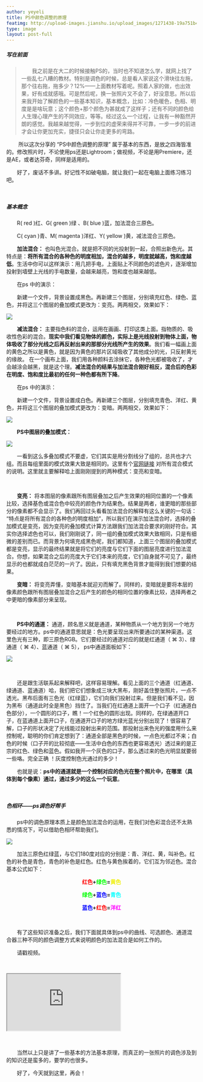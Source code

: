```yaml
---
author: yeyeli
title: PS中颜色调整的原理
featimg: http://upload-images.jianshu.io/upload_images/1271438-19a751b401dee78b.jpg?imageMogr2/auto-orient/strip%7CimageView2/2/w/1240
type: image
layout: post-full
---
```

##### 写在前面

>&emsp;&emsp;我之前是在大二的时候接触PS的，当时也不知道怎么学，就网上找了一些乱七八糟的教材。特别是调色的时候，总是看人家说这个滑块往左拖，那个往右拖，拖多少？12%——上面教材写着呢。照着人家的做，也出效果，好有成就感哦。可是然后呢，换一张照片又不会了，好没意思。所以后来我开始了解颜色的一些基本知识，基本概念，比如：冷色暖色，色相、明度是是啥玩意；这个颜色+那个颜色为甚就成了这样子；还有不同的颜色给人生理心理产生的不同效应，等等。经过这么一个过程，让我有一种豁然开朗的感觉。我越来越觉得，一步到位的虚荣来得并不可靠，一步一步的前进才会让你更加充实，捷径只会让你走更多的弯路。

&emsp;&emsp; 所以这次分享的 “PS中颜色调整的原理” 属于基本的东西，是放之四海皆准的。修改照片时，不论使用ps还是Lightroom；做视频，不论是用Premiere，还是AE，或者达芬奇，同样是适用的。

&emsp;&emsp;好了，废话不多讲。好记性不如破电脑，就让我们一起在电脑上面练习练习吧。

&emsp;&emsp;

##### 基本概念

&emsp;&emsp;R( red )红、G( green )绿 、B( blue )蓝，加法混合三原色。

&emsp;&emsp;C( cyan )青、M( magenta )洋红、Y( yellow )黄，减法混合三原色。

&emsp;&emsp;**加法混合：** 也叫色光混合。就是把不同的光投射到一起，合照出新色光。其特点是：**将所有混合的各种色的明度相加，混合的越多，明度就越高，饱和度越低**。生活中你可以这样演示：用几把手电，上面贴上不同颜色的滤色片，逐渐增加投射到墙壁上光线的手电数量，会越来越亮，饱和度也越来越低。


&emsp;&emsp;在ps 中的演示：

&emsp;&emsp;新建一个文件，背景设置成黑色。再新建三个图层，分别填充红色、绿色、蓝色，并将这三个图层的叠加模式更改为：变亮。两两相交，效果如下：

![](http://upload-images.jianshu.io/upload_images/1271438-6300fcba579d1380.jpg?imageMogr2/auto-orient/strip%7CimageView2/2/w/1240)

&emsp;&emsp;**减法混合：** 主要指色料的混合，运用在画画、打印这类上面。指物质的、吸收性色彩的混合。**现实中我们看见物体的颜色，实际上是光线投射到物体上面，物体吸收了部分光线之后再反射出来的那部分光线所产生的效果**。我们看一幅画上面的黄色之所以是黄色，就是因为黄色的那片区域吸收了其他成分的光，只反射黄光的缘故。 在一个画布上面，我们用各种颜料去涂抹它，各种色光都被吸收了，才会越涂会越黑，就是这个理。**减法混合的结果与加法混合刚好相反，混合后的色彩在明度、饱和度比最初的任何一种色都有所下降**。

&emsp;&emsp;在ps 中的演示：

&emsp;&emsp;新建一个文件，背景设置成白色。再新建三个图层，分别填充青色、洋红、黄色，并将这三个图层的叠加模式更改为：变暗。两两相交，效果如下：

![](http://upload-images.jianshu.io/upload_images/1271438-7eb3b2bbf4482006.jpg?imageMogr2/auto-orient/strip%7CimageView2/2/w/1240)

&emsp;&emsp;**PS中图层的叠加模式：**

![](http://upload-images.jianshu.io/upload_images/1271438-50498405556c6087.jpeg?imageMogr2/auto-orient/strip%7CimageView2/2/w/1240)

&emsp;&emsp;一看到这么多叠加模式不要虚，它们其实是用分割线分了组的，总共也才六组。而且每组里面的模式效果大致是相同的。这里有个<a href="https://helpx.adobe.com/cn/photoshop/using/blending-modes.html" target="_blank">官网链接</a> 对所有混合模式的说明。这里就主要解释哈上面刚刚提到的两种模式：变亮和变暗。

&emsp;&emsp;

&emsp;&emsp;**变亮：** 将本图层的像素跟所有图层叠加之后产生效果的相同位置的一个像素比较，选择基色或混合色中较亮的颜色作为结果色。结果是两者，谁更暗的那些部分的像素都不会显示了。我们再回过头看看加法混合的解释有这么关键的一句话： “特点是将所有混合的各种色的明度相加”，所以我们在演示加法混合时，选择的叠加模式是变亮，因为变亮的叠加模式计算方法跟我们加法混合要求的刚好符合。其实你选择滤色也可以，我们刚刚说了，同一组的叠加模式效果大致相同，只是有细微的差别而已。而背景为何填充成黑色呢，我们都知道，上面三个图层的叠加模式都是变亮，显示的最终结果就是将它们的亮度与它们下面的图层亮度进行加法混合。你想，如果混合之后的亮度大于它们本来的亮度，它们自身就不可见了，最终显示的也都就成白茫茫的一片了。因此，只有填充黑色背景才能得到我们想要的结果。

&emsp;&emsp;**变暗：** 将变亮弄懂，变暗基本就迎刃而解了。同样的，变暗就是要将本层的像素颜色跟所有图层叠加混合之后产生的颜色的相同位置的像素比较，选择两者之中更暗的像素部分来呈现。

&emsp;&emsp;

&emsp;&emsp;**PS中的通道：** 通道，顾名思义就是通道，某种物质从一个地方到另一个地方要经过的地方。ps中的通道意思就是：色光要呈现出来所要通过的某种渠道。这里色光有三种，即三原色RGB。它们要经过的通道对应的就是红通道（ ⌘ 3）、绿通道（ ⌘ 4）、蓝通道（ ⌘ 5）， ps中通道面板如下：

![](http://upload-images.jianshu.io/upload_images/1271438-e7bd2353d7eb274b.png?imageMogr2/auto-orient/strip%7CimageView2/2/w/1240)

&emsp;&emsp;

&emsp;&emsp;还是跟生活联系起来解释吧，这样容易理解。看见上面的三个通道（红通道、绿通道、蓝通道）哈，我们把它们想象成三块大黑布，刚好盖住整张照片，一点不透光。黑布后面有三色光（红绿蓝），它们向我们投射过来。但是我们看不见，因为黑布（通道此时全是黑色）挡住了。当我们在红通道上面开一个口子（红通道白色部分），一个圆形的口子，瞧！一个红色的圆形出现。同样的，在绿通道开口子，在蓝通道上面开口子，在通道开口子的地方绿光蓝光分别出现了！很容易了解，口子的形状决定了光线能过投射出来的范围。那投射出来色光的强度用什么来控制呢，聪明的你们肯定想到了：通道全部是黑色的时候，一点色光都过不来；白色的时候（口子开的比较彻底——生活中白色的东西也更容易透光）透过来的是正宗的红色、绿色和蓝色。假如我开一个灰色的口子，那么透过来的色光明显就要弱一些咯。完全正确 ！灰度控制色光通过的多少！

&emsp;&emsp;也就是说：**ps中的通道就是一个控制对应的色光在整个照片中，在哪里（具体到每个像素）通过，通过多少的这么一个玩意**。

&emsp;&emsp;

##### 色相环——ps调色好帮手

&emsp;&emsp;ps中的调色原理本质上是颜色加法混合的运用，在我们对色彩混合还不太熟悉的情况下，可以借助色相环帮助我们。

![](http://upload-images.jianshu.io/upload_images/1271438-9dff865711e97ac0.jpg?imageMogr2/auto-orient/strip%7CimageView2/2/w/1240)

&emsp;&emsp;加法三原色红绿蓝，与它们180度对应的分别是：青、洋红、黄，叫补色。红色的补色是青色，青色的补色是红色。红色与黄色挨着的，它们互为邻近色。混合基本公式如下：

<style type="text/css">
.red{
    color:#ff0000;
}
.green{
    color:#00ff00;
}
.blue{
    color:#0000ff;
}
.cyan{
    color:#00ffff;
}
.yellow{
    color:#eeee00;
}
.magenta{
    color:#ff00ff;
}
.hold_view{
    font-weight: 700;
    text-align:center;
}

</style>

<div class="hold_view">
<p><span class="red">红色</span>+<span class="green">绿色</span>=<span class="yellow">黄色</span></p>
<p><span class="green">绿色</span>+<span class="blue">蓝色</span>=<span class="cyan">青色</span></p>
<p><span class="blue">蓝色</span>+<span class="red">红色</span>=<span class="magenta">洋红</span></p>
</div>

&emsp;&emsp;

&emsp;&emsp;有了这些知识准备之后，我们下面就具体到ps中的曲线、可选颜色、通道混合器三种不同的颜色调整方式来说明颜色的加法混合是如何工作的。

&emsp;&emsp;请戳视频。

&emsp;&emsp;

<div class="video-container video-container-ajustment">
      <iframe src="https://v.qq.com/iframe/player.html?vid=j03416zlwot&tiny=0&auto=0" webkitallowfullscreen="" mozallowfullscreen="" allowfullscreen=""></iframe>
</div>

&emsp;&emsp;

&emsp;&emsp;当然以上只是讲了一些基本的方法基本原理，而真正的一张照片的调色涉及到的知识还是蛮多的，要学的也很多。

&emsp;&emsp;好了，今天就到这里，再会！








